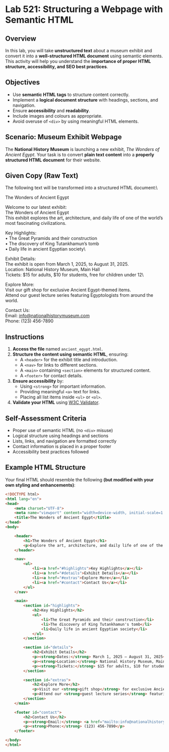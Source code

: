 # Lab 521: Structuring a Webpage with Semantic HTML

## Overview
In this lab, you will take **unstructured text** about a museum exhibit and convert it into a **well-structured HTML document** using semantic elements. This activity will help you understand the **importance of proper HTML structure, accessibility, and SEO best practices**.

## Objectives
- Use **semantic HTML tags** to structure content correctly.
- Implement a **logical document structure** with headings, sections, and navigation.
- Ensure **accessibility** and **readability**.
- Include images and colours as appropriate.
- Avoid overuse of `<div>` by using meaningful HTML elements.

## Scenario: Museum Exhibit Webpage
The **National History Museum** is launching a new exhibit, *The Wonders of Ancient Egypt*. Your task is to convert **plain text content** into a **properly structured HTML document** for their website.

## Given Copy (Raw Text)
The following text will be transformed into a structured HTML document:\

The Wonders of Ancient Egypt

Welcome to our latest exhibit:\
The Wonders of Ancient Egypt\
This exhibit explores the art, architecture, and daily life of one of the world’s most fascinating civilizations.

Key Highlights:\
•	The Great Pyramids and their construction\
•	The discovery of King Tutankhamun’s tomb\
•	Daily life in ancient Egyptian society\

Exhibit Details:\
The exhibit is open from March 1, 2025, to August 31, 2025.\
Location: National History Museum, Main Hall\
Tickets: $15 for adults, $10 for students, free for children under 12\

Explore More:\
Visit our gift shop for exclusive Ancient Egypt-themed items.\
Attend our guest lecture series featuring Egyptologists from around the world.

Contact Us:\
Email: info@nationalhistorymuseum.com\
Phone: (123) 456-7890

## Instructions

1. **Access the file** named `ancient_egypt.html`.
2. **Structure the content using semantic HTML**, ensuring:
    - A `<header>` for the exhibit title and introduction.
    - A `<nav>` for links to different sections.
    - A `<main>` containing `<section>` elements for structured content.
    - A `<footer>` for contact details.
3. **Ensure accessibility** by:
    - Using `<strong>` for important information.
    - Providing meaningful `<a>` text for links.
    - Placing all list items inside `<ul>` or `<ol>`.
4. **Validate your HTML** using [W3C Validator](https://validator.w3.org/).

## Self-Assessment Criteria
- Proper use of semantic HTML (no `<div>` misuse)
- Logical structure using headings and sections
- Lists, links, and navigation are formatted correctly
- Contact information is placed in a proper footer
- Accessibility best practices followed


## Example HTML Structure
Your final HTML should resemble the following **(but modified with your own styling and enhancements)**:
```html
<!DOCTYPE html>
<html lang="en">
<head>
    <meta charset="UTF-8">
    <meta name="viewport" content="width=device-width, initial-scale=1.0">
    <title>The Wonders of Ancient Egypt</title>
</head>
<body>

    <header>
        <h1>The Wonders of Ancient Egypt</h1>
        <p>Explore the art, architecture, and daily life of one of the world's most fascinating civilizations.</p>
    </header>

    <nav>
        <ul>
            <li><a href="#highlights">Key Highlights</a></li>
            <li><a href="#details">Exhibit Details</a></li>
            <li><a href="#extras">Explore More</a></li>
            <li><a href="#contact">Contact Us</a></li>
        </ul>
    </nav>

    <main>
        <section id="highlights">
            <h2>Key Highlights</h2>
            <ul>
                <li>The Great Pyramids and their construction</li>
                <li>The discovery of King Tutankhamun's tomb</li>
                <li>Daily life in ancient Egyptian society</li>
            </ul>
        </section>

        <section id="details">
            <h2>Exhibit Details</h2>
            <p><strong>Dates:</strong> March 1, 2025 – August 31, 2025</p>
            <p><strong>Location:</strong> National History Museum, Main Hall</p>
            <p><strong>Tickets:</strong> $15 for adults, $10 for students, free for children under 12</p>
        </section>

        <section id="extras">
            <h2>Explore More</h2>
            <p>Visit our <strong>gift shop</strong> for exclusive Ancient Egypt-themed items.</p>
            <p>Attend our <strong>guest lecture series</strong> featuring Egyptologists from around the world.</p>
        </section>
    </main>

    <footer id="contact">
        <h2>Contact Us</h2>
        <p><strong>Email:</strong> <a href="mailto:info@nationalhistorymuseum.com">info@nationalhistorymuseum.com</a></p>
        <p><strong>Phone:</strong> (123) 456-7890</p>
    </footer>

</body>
</html>
```

